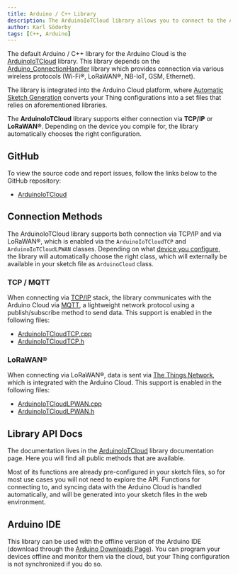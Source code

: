 ```yaml
---
title: Arduino / C++ Library
description: The ArduinoIoTCloud library allows you to connect to the Arduino Cloud using Arduino/C++. 
author: Karl Söderby
tags: [C++, Arduino]
---
```


The default Arduino / C++ library for the Arduino Cloud is the [ArduinoIoTCloud](https://github.com/arduino-libraries/ArduinoIoTCloud) library. This library depends on the [Arduino_ConnectionHandler](https://github.com/arduino-libraries/Arduino_ConnectionHandler) library which provides connection via various wireless protocols (Wi-Fi®, LoRaWAN®, NB-IoT, GSM, Ethernet). 

The library is integrated into the Arduino Cloud platform, where [Automatic Sketch Generation](https://docscontentprivate-karlsoderbycloudv2.gatsbyjs.io/arduino-cloud/cloud-interface/sketches#iot-sketches) converts your Thing configurations into a set files that relies on aforementioned libraries.

The **ArduinoIoTCloud** library supports either connection via **TCP/IP** or **LoRaWAN®**. Depending on the device you compile for, the library automatically chooses the right configuration.

## GitHub

To view the source code and report issues, follow the links below to the GitHub repository:
- [ArduinoIoTCloud](https://github.com/arduino-libraries/ArduinoIoTCloud/tree/master)

## Connection Methods

The ArduinoIoTCloud library supports both connection via TCP/IP and via LoRaWAN®, which is enabled via the `ArduinoIoTCloudTCP` and `ArduinoIoTCloudLPWAN` classes. Depending on what [device you configure](/arduino-cloud/hardware/devices), the library will automatically choose the right class, which will externally be available in your sketch file as `ArduinoCloud` class.

### TCP / MQTT

When connecting via [TCP/IP](https://en.wikipedia.org/wiki/Internet_protocol_suite) stack, the library communicates with the Arduino Cloud via [MQTT](https://en.wikipedia.org/wiki/MQTT), a lightweight network protocol using a publish/subscribe method to send data. This support is enabled in the following files:
- [ArduinoIoTCloudTCP.cpp](https://github.com/arduino-libraries/ArduinoIoTCloud/blob/master/src/ArduinoIoTCloudTCP.cpp)
- [ArduinoIoTCloudTCP.h](https://github.com/arduino-libraries/ArduinoIoTCloud/blob/master/src/ArduinoIoTCloudTCP.h)

### LoRaWAN®

When connecting via LoRaWAN®, data is sent via [The Things Network](https://www.thethingsnetwork.org/), which is integrated with the Arduino Cloud. This support is enabled in the following files:
- [ArduinoIoTCloudLPWAN.cpp](https://github.com/arduino-libraries/ArduinoIoTCloud/blob/master/src/ArduinoIoTCloudLPWAN.cpp)
- [ArduinoIoTCloudLPWAN.h](https://github.com/arduino-libraries/ArduinoIoTCloud/blob/master/src/ArduinoIoTCloudLPWAN.h)

## Library API Docs

The documentation lives in the [ArduinoIoTCloud](https://github.com/arduino-libraries/ArduinoIoTCloud) library documentation page. Here you will find all public methods that are available. 

Most of its functions are already pre-configured in your sketch files, so for most use cases you will not need to explore the API. Functions for connecting to, and syncing data with the Arduino Cloud is handled automatically, and will be generated into your sketch files in the web environment. 

## Arduino IDE

This library can be used with the offline version of the Arduino IDE (download through the [Arduino Downloads Page](https://www.arduino.cc/en/software/)). You can program your devices offline and monitor them via the cloud, but your Thing configuration is not synchronized if you do so.